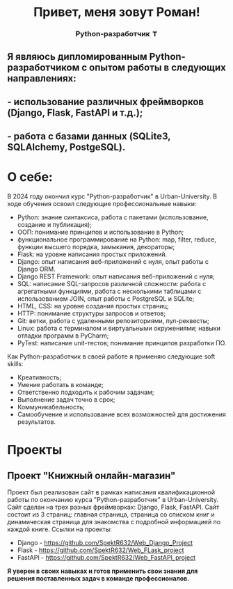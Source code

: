 <div  id="header" align="center">
    <h1>Привет, меня зовут Роман!</h1>
    <h3>Python-разработчик
    <a href="t.me/OzoGg" >
        <img src="https://upload.wikimedia.org/wikipedia/commons/8/82/Telegram_logo.svg"
        width="15" alt="Telegram"/>
    </a>
    </h3>
</div>


<div align="center">
    
</div>



## Я являюсь дипломированным Python-разработчиком с опытом работы в следующих направлениях:
## - использование различных фреймворков (Django, Flask, FastAPI и т.д.);
## - работа с базами данных (SQLite3, SQLAlchemy, PostgeSQL).
# О себе:
В 2024 году окончил курс "Python-разработчик" в Urban-University. В ходе обучения освоил следующие профессиональные навыки:
- Python: знание синтаксиса, работа с пакетами (использование, создание и публикация);
- ООП: понимание принципов и использование в Python;
- функциональное программирование на Python: map, filter, reduce, функции высшего порядка, замыкания, декораторы;
- Flask: на уровне написания простых приложений.
- Django: опыт написания веб-приложений с нуля, опыт работы с Django ORM.
- Django REST Framework: опыт написания веб-приложений с нуля;
- SQL: написание SQL-запросов различной сложности: работа с агрегатными функциями, работа с несколькими таблицами с использованием JOIN, опыт работы с PostgreSQL и SQLite;
- HTML, CSS: на уровне создания простых страниц;
- HTTP: понимание структуры запросов и ответов;
- Git: ветки, работа с удаленными репозиториями, пул-реквесты;
- Linux: работа с терминалом и виртуальными окружениями;
навыки отладки программ в PyCharm;
- PyTest: написание unit-тестов; понимание принципов разработки ПО.

Как Python-разработчик в своей работе я применяю следующие soft skills:
- Креативность;
- Умение работать в команде;
- Ответственно подходить к рабочим задачам;
- Выполнение задач точно в срок;
- Коммуникабельность;
- Самообучение и использование всех возможностей для достижения результатов.

# Проекты
## Проект "Книжный онлайн-магазин"
Проект был реализован сайт в рамках написания квалификационной работы по окончанию курса 
"Python-разработчик" в Urban-University. Сайт сделан на трех разных фреймворках: Django, Flask, FastAPI.
Сайт состоит из 3 страниц: главная страница, страница со списком книг и динамическая страница для знакомства
с подробной информацией по каждой книге. Ссылки на проекты:
- Django - https://github.com/SpektR632/Web_Django_Project
- Flask - https://github.com/SpektR632/Web_FLask_project
- FastAPI - https://github.com/SpektR632/Web_FastAPI_project


__Я уверен в своих навыках и готов применить свои знания для решения поставленных задач в команде профессионалов.__
